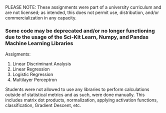 PLEASE NOTE: These assignments were part of a university curriculum and are not licensed; as intended, this does not permit use, distribution, and/or commercialization in any capacity.
### Some code may be deprecated and/or no longer functioning due to the usage of the Sci-Kit Learn, Numpy, and Pandas Machine Learning Libraries

Assigments:
1) Linear Discriminant Analysis
2) Linear Regression
3) Logistic Regression
4) Multilayer Perceptron

Students were not allowed to use any libraries to perform calculations outside of statistical metrics and as such, were done manually. This includes matrix dot products, normalization, applying activation functions, classification, Gradient Descent, etc.
